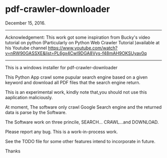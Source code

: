 # pdf-crawler-downloader
December 15, 2016.

****************************************************************
Acknowledgement:
This work got some inspiration from Bucky's video tutorial on python (Particularly on Python Web Crawler Tutorial )available at his Youtube channel https://www.youtube.com/watch?v=nRW90GASSXE&list=PL6gx4Cwl9DGA8Vys-f48mAH9OKSUyav0q
****************************************************************
This is a windows installer for pdf-crawler-downloader

This Python App crawl some pupular search engine based on a given keyword and download all PDF files that the search engine return.

This is an experimental work, kindly note that,you should not use this aaplication maliciously.

At moment, The software only crawl Google Search engine and the returned data is parse by the Software.

The Software work on three princile, SEARCH... CRAWL...and DOWNLOAD.

Please report any bug.
This is a work-in-process work.

See the TODO file for some other features intend to incorporate in future.

Thanks
